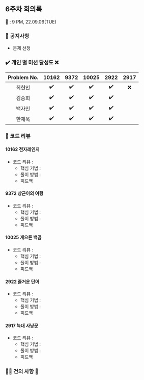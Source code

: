 ## 6주차 회의록 

:calendar: : 9 PM, 22.09.06(TUE)

### :loudspeaker: 공지사항
- 문제 선정

### :heavy_check_mark: 개인 별 미션 달성도 :x:
|Problem No.|10162|9372|10025|2922|2917|
|:-----------:|:-----:|:----:|:----:|:----:|:----:|
|최현인|:heavy_check_mark:|:heavy_check_mark:|:heavy_check_mark:|:heavy_check_mark:|:x:|
|김승희|:heavy_check_mark:|:heavy_check_mark:|:heavy_check_mark:|:heavy_check_mark:||
|백자민|:heavy_check_mark:|:heavy_check_mark:|:heavy_check_mark:|:heavy_check_mark:||
|한재욱|:heavy_check_mark:|:heavy_check_mark:|:heavy_check_mark:|:heavy_check_mark:||

### :bookmark_tabs: 코드 리뷰

#### 10162 전자레인지

- 코드 리뷰 : 
  - 핵심 기법 : 
  - 풀이 방법 : 
  - 피드백 
    

#### 9372 상근이의 여행

- 코드 리뷰 : 
  - 핵심 기법 : 
  - 풀이 방법 : 
  - 피드백 
    

#### 10025 게으른 백곰

- 코드 리뷰 : 
  - 핵심 기법 : 
  - 풀이 방법 : 
  - 피드백 


#### 2922 즐거운 단어

- 코드 리뷰 : 
  - 핵심 기법 : 
  - 풀이 방법 : 
  - 피드백 


#### 2917 늑대 사냥꾼

- 코드 리뷰 : 
  - 핵심 기법 : 
  - 풀이 방법 : 
  - 피드백 

### :raising_hand_man: 건의 사항 :raising_hand:

